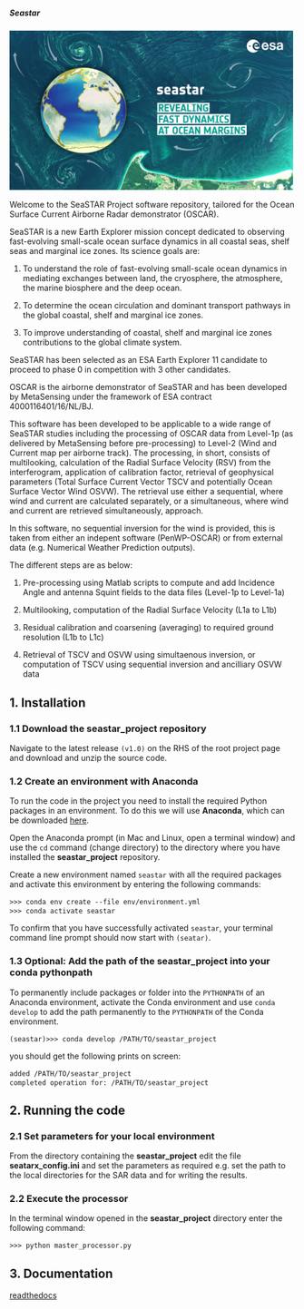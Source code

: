 ##### Seastar

<p align="left">
  <img src="/docs/source/_static/images/banner.png" width="500">
</p>

Welcome to the SeaSTAR Project software repository,
tailored for the Ocean Surface Current Airborne Radar demonstrator (OSCAR). 

SeaSTAR is a new Earth Explorer mission concept dedicated to observing fast-evolving small-scale
ocean surface dynamics in all coastal seas, shelf seas and marginal ice zones. Its science goals are:

1.  To understand the role of fast-evolving small-scale ocean dynamics in mediating exchanges between
land, the cryosphere, the atmosphere, the marine biosphere and the deep ocean.

2.  To determine the ocean circulation and dominant transport pathways in the global coastal,
shelf and marginal ice zones.

3.  To improve understanding of coastal, shelf and marginal ice zones contributions to the global
climate system.

SeaSTAR has been selected as an ESA Earth Explorer 11 candidate to proceed to phase 0
in competition with 3 other candidates.

OSCAR is the airborne demonstrator of SeaSTAR and has been developed by MetaSensing under the
framework of ESA contract 4000116401/16/NL/BJ.

This software has been developed to be applicable to a wide range of SeaSTAR studies including the
processing of OSCAR data from Level-1p (as delivered by MetaSensing before pre-processing) to Level-2
(Wind and Current map per airborne track). The processing, in short, consists of multilooking,
calculation of the Radial Surface Velocity (RSV) from the interferogram, application of calibration
factor, retrieval of geophysical parameters (Total Surface Current Vector TSCV and potentially Ocean Surface
Vector Wind OSVW). The retrieval use either a sequential, where wind and current are calculated separately,
or a simultaneous, where wind and current are retrieved simultaneously, approach.

In this software, no sequential inversion for the wind is provided, this is taken from either an indepent
software (PenWP-OSCAR) or from external data (e.g. Numerical Weather Prediction outputs).

The different steps are as below:

1. Pre-processing using Matlab scripts to compute and add Incidence Angle and
antenna Squint fields to the data files  (Level-1p to Level-1a)

2. Multilooking, computation of the Radial Surface Velocity (L1a to L1b)

3. Residual calibration and coarsening (averaging) to required ground resolution (L1b to L1c)

4. Retrieval of TSCV and OSVW using simultaenous inversion, or computation of TSCV using
sequential inversion and ancilliary OSVW data


## 1. Installation

### 1.1 Download the **seastar_project** repository

Navigate to the latest release `(v1.0)` on the RHS of the root project page and download and unzip the source code.


### 1.2 Create an environment with Anaconda

To run the code in the project you need to install the required Python packages in an environment. To do this we will use **Anaconda**, which can be downloaded [here](https://www.anaconda.com/download/).

Open the Anaconda prompt (in Mac and Linux, open a terminal window) and use the `cd` command (change directory) to the directory where you have installed the **seastar_project** repository.

Create a new environment named `seastar` with all the required packages and activate this environment by entering the following commands:

```
>>> conda env create --file env/environment.yml
>>> conda activate seastar
```

To confirm that you have successfully activated `seastar`, your terminal command line prompt should now start with `(seatar)`.

### 1.3 Optional: Add the path of the seastar_project into your conda pythonpath
To permanently include packages or folder into the `PYTHONPATH` of an Anaconda 
environment, activate the Conda environment and use `conda develop` to add the 
path permanently to the `PYTHONPATH` of the Conda environment.
```
(seastar)>>> conda develop /PATH/TO/seastar_project
```
you should get the following prints on screen:
```
added /PATH/TO/seastar_project
completed operation for: /PATH/TO/seastar_project
```

## 2. Running the code

### 2.1 Set parameters for your local environment

From the directory containing the **seastar_project** edit the file **seatarx_config.ini** and set the parameters as required e.g. set the path to the  local directories for the SAR data and for writing the results.

### 2.2 Execute the processor

In the terminal window opened in the **seastar_project** directory enter the following command:

```
>>> python master_processor.py
```

## 3. Documentation

[readthedocs](https://seastar-project.readthedocs.io/en/latest/)
